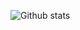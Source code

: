 ![Github stats](https://github-readme-stats.vercel.app/api?username=Prakasaka&count_private=true&show_icons=true&title_color=333&icon_color=333)
